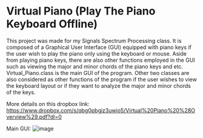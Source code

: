 # Virtual Piano (Play The Piano Keyboard Offline)
This project was made for my Signals Spectrum Processing class. It is composed of a Graphical User Interface (GUI) equipped with piano keys if the user wish to play the piano only using the keyboard or mouse. Aside from playing piano keys, there are also other functions employed in the GUI such as viewing the major and minor chords of the piano keys and etc. Virtual_Piano.class is the main GUI of the program. Other two classes are also considered as other functions of the program if the user wishes to view the keyboard layout or if they want to analyze the major and minor chords of the keys.

More details on this dropbox link: https://www.dropbox.com/s/qbg0pbgjz3uwio5/Virtual%20Piano%20%28Overview%29.pdf?dl=0

Main GUI:
![image](https://user-images.githubusercontent.com/82814920/116245423-877fc800-a79b-11eb-9aaa-266b587e16f6.png)




